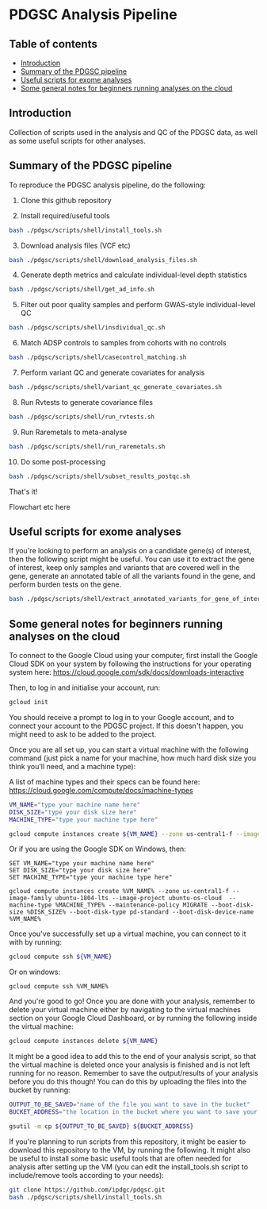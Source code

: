 # PDGSC Analysis Pipeline

## Table of contents
- [Introduction](#introduction)
- [Summary of the PDGSC pipeline](#pipeline)
- [Useful scripts for exome analyses](#scripts)
- [Some general notes for beginners running analyses on the cloud](#cloud)


## Introduction <a name="introduction"></a>

Collection of scripts used in the analysis and QC of the PDGSC data, as well as some useful scripts for other analyses.

## Summary of the PDGSC pipeline <a name="pipeline"></a>

To reproduce the PDGSC analysis pipeline, do the following:

1. Clone this github repository

2. Install required/useful tools
````bash
bash ./pdgsc/scripts/shell/install_tools.sh
````

3. Download analysis files (VCF etc)
````bash
bash ./pdgsc/scripts/shell/download_analysis_files.sh
````

4. Generate depth metrics and calculate individual-level depth statistics
````bash
bash ./pdgsc/scripts/shell/get_ad_info.sh
````

5. Filter out poor quality samples and perform GWAS-style individual-level QC
````bash
bash ./pdgsc/scripts/shell/insdividual_qc.sh
````

6. Match ADSP controls to samples from cohorts with no controls
````bash
bash ./pdgsc/scripts/shell/casecontrol_matching.sh
````

7. Perform variant QC and generate covariates for analysis
````bash
bash ./pdgsc/scripts/shell/variant_qc_generate_covariates.sh
````

8. Run Rvtests to generate covariance files
````bash
bash ./pdgsc/scripts/shell/run_rvtests.sh
````

9. Run Raremetals to meta-analyse
````bash
bash ./pdgsc/scripts/shell/run_raremetals.sh
````

10. Do some post-processing
````bash
bash ./pdgsc/scripts/shell/subset_results_postqc.sh
````

That's it!

Flowchart etc here

## Useful scripts for exome analyses <a name="scripts"></a>

If you're looking to perform an analysis on a candidate gene(s) of interest, then the following script might be useful. You can use it to extract the gene of interest, keep only samples and variants that are covered well in the gene, generate an annotated table of all the variants found in the gene, and perform burden tests on the gene.

````bash
bash ./pdgsc/scripts/shell/extract_annotated_variants_for_gene_of_interest.sh
````

## Some general notes for beginners running analyses on the cloud <a name="cloud"></a>

To connect to the Google Cloud using your computer, first install the Google Cloud SDK on your system by following the instructions for your operating system here:
https://cloud.google.com/sdk/docs/downloads-interactive

Then, to log in and initialise your account, run:

````bash
gcloud init
````

You should receive a prompt to log in to your Google account, and to connect your account to the PDGSC project. If this doesn't happen, you might need to ask to be added to the project.

Once you are all set up, you can start a virtual machine with the following command (just pick a name for your machine, how much hard disk size you think you'll need, and a machine type):

A list of machine types and their specs can be found here:
https://cloud.google.com/compute/docs/machine-types

````bash
VM_NAME="type your machine name here"
DISK_SIZE="type your disk size here"
MACHINE_TYPE="type your machine type here"

gcloud compute instances create ${VM_NAME} --zone us-central1-f --image-family ubuntu-1804-lts --image-project ubuntu-os-cloud  --machine-type ${MACHINE_TYPE} --maintenance-policy MIGRATE --boot-disk-size ${DISK_SIZE} --boot-disk-type pd-standard --boot-disk-device-name ${VM_NAME}
````
Or if you are using the Google SDK on Windows, then:
````dos
SET VM_NAME="type your machine name here"
SET DISK_SIZE="type your disk size here"
SET MACHINE_TYPE="type your machine type here"

gcloud compute instances create %VM_NAME% --zone us-central1-f --image-family ubuntu-1804-lts --image-project ubuntu-os-cloud  --machine-type %MACHINE_TYPE% --maintenance-policy MIGRATE --boot-disk-size %DISK_SIZE% --boot-disk-type pd-standard --boot-disk-device-name %VM_NAME%
````

Once you've successfully set up a virtual machine, you can connect to it with by running:

````bash
gcloud compute ssh ${VM_NAME}
````

Or on windows:

````dos
gcloud compute ssh %VM_NAME%
````

And you're good to go! Once you are done with your analysis, remember to delete your virtual machine either by navigating to the virtual machines section on your Google Cloud Dashboard, or by running the following inside the virtual machine:

````bash
gcloud compute instances delete ${VM_NAME}
````

It might be a good idea to add this to the end of your analysis script, so that the virtual machine is deleted once your analysis is finished and is not left running for no reason.
Remember to save the output/results of your analysis before you do this though! You can do this by uploading the files into the bucket by running:

````bash
OUTPUT_TO_BE_SAVED="name of the file you want to save in the bucket"
BUCKET_ADDRESS="the location in the bucket where you want to save your file"

gsutil -m cp ${OUTPUT_TO_BE_SAVED} ${BUCKET_ADDRESS}
````

If you're planning to run scripts from this repository, it might be easier to download this repository to the VM, by running the following. It might also be useful to install some basic useful tools that are often needed for analysis after setting up the VM (you can edit the install_tools.sh script to include/remove tools according to your needs):

````bash
git clone https://github.com/ipdgc/pdgsc.git
bash ./pdgsc/scripts/shell/install_tools.sh
````
